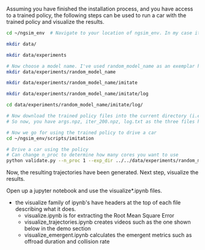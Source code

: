 Assuming you have finished the installation process, and you have access to a trained policy, the following steps can be used
to run a car with the trained policy and visualize the results. 

```bash
cd ~/ngsim_env	# Navigate to your location of ngsim_env. In my case it was in my ~

mkdir data/

mkdir data/experiments

# Now choose a model name. I've used random_model_name as an exemplar here
mkdir data/experiments/random_model_name

mkdir data/experiments/random_model_name/imitate

mkdir data/experiments/random_model_name/imitate/log

cd data/experiments/random_model_name/imitate/log/

# Now download the trained policy files into the current directory (i.e. ngsim_env/data/experiments/random_model_name/imitate/log)
# So now, you have args.npz, iter_200.npz, log.txt as the three files here. These constitute the trained policy

# Now we go for using the trained policy to drive a car
cd ~/ngsim_env/scripts/imitation

# Drive a car using the policy
# Can change n_proc to determine how many cores you want to use
python validate.py --n_proc 1 --exp_dir ../../data/experiments/random_model_name/ --params_filename itr_200.npz --random_seed 42
```
Now, the resulting trajectories have been generated. Next step, visualize the results. 

Open up a jupyter notebook and use the visualize*.ipynb files.
  - the visualize family of ipynb's have headers at the top of each file describing what it does.
    - visualize.ipynb is for extracting the Root Mean Square Error
    - visualize_trajectories.ipynb creates videos such as the one shown below in the demo section
    - visualize_emergent.ipynb calculates the emergent metrics such as offroad duration and collision rate
